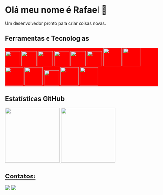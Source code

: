 # Olá meu nome é Rafael  👋



Um desenvolvedor  pronto para criar coisas novas.


## Ferramentas e Tecnologias
<div style="background-color:red">
<img src="https://cdn.jsdelivr.net/gh/devicons/devicon/icons/csharp/csharp-original.svg" width="50" height="50"/>
<img src="https://cdn.jsdelivr.net/gh/devicons/devicon/icons/dotnetcore/dotnetcore-original.svg" width="50" height="50"/>
<img src="https://cdn.jsdelivr.net/gh/devicons/devicon/icons/typescript/typescript-original.svg" width="50" height="50" />
<img src="https://cdn.jsdelivr.net/gh/devicons/devicon/icons/javascript/javascript-original.svg" width="50" height="50" />
<img src="https://cdn.jsdelivr.net/gh/devicons/devicon/icons/nodejs/nodejs-original.svg" width="50" height="50" />
<img src="https://cdn.jsdelivr.net/gh/devicons/devicon/icons/react/react-original.svg" width="50" height="50" />
<img src="https://cdn.jsdelivr.net/gh/devicons/devicon/icons/html5/html5-original-wordmark.svg" width="60" height="60" />
<img src="https://cdn.jsdelivr.net/gh/devicons/devicon/icons/mysql/mysql-original-wordmark.svg" width="60" height="60" />
<img src="https://cdn.jsdelivr.net/gh/devicons/devicon/icons/mongodb/mongodb-original-wordmark.svg" width="60" height="60" /> 
<img src="https://cdn.jsdelivr.net/gh/devicons/devicon/icons/firebase/firebase-plain-wordmark.svg" width="60" height="60"  />
<img src="https://cdn.jsdelivr.net/gh/devicons/devicon/icons/git/git-plain.svg" width="50" height="50" />
<img src="https://cdn.jsdelivr.net/gh/devicons/devicon/icons/express/express-original-wordmark.svg" width="60" height="60"  />
<img src="https://cdn.jsdelivr.net/gh/devicons/devicon/icons/nextjs/nextjs-original-wordmark.svg"  width="60" height="60" style="background-colo:white" />
          
</div>


## Estatísticas GitHub
<div>
<a href="https://github.com/RafaelCss">
<img height="180em" src="https://github-readme-stats.vercel.app/api/top-langs/?username=RafaelCss&layout=compact&langs_count=7&theme=dracula"/>
<img height="180em" src="https://github-readme-stats.vercel.app/api?username=RafaelCss&show_icons=true&theme=dracula&include_all_commits=true&count_private=true"/>
</div>

  

<!--![Snake animation](https://github.com/RafaelCss/RafaelCss/blob/output/github-contribution-grid-snake.svg) -->

  
  
  
  
  ## Contatos:
 <div>
<a href = "mailto:rf2014souza@gmail.com"><img src="https://img.shields.io/badge/Gmail-D14836?style=for-the-badge&logo=gmail&logoColor=white" target="_blank"></a>
<a href="https://www.linkedin.com/in/rafael-carlos-a1a007201" target="_blank"><img src="https://img.shields.io/badge/-LinkedIn-%230077B5?style=for-the-badge&logo=linkedin&logoColor=white" target="_blank"></a>
</div>
